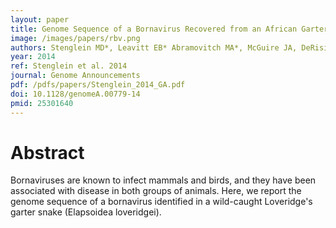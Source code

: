 ```yaml
---
layout: paper
title: Genome Sequence of a Bornavirus Recovered from an African Garter Snake (Elapsoidea loveridgei).
image: /images/papers/rbv.png
authors: Stenglein MD*, Leavitt EB* Abramovitch MA*, McGuire JA, DeRisi JL.
year: 2014
ref: Stenglein et al. 2014
journal: Genome Announcements
pdf: /pdfs/papers/Stenglein_2014_GA.pdf
doi: 10.1128/genomeA.00779-14
pmid: 25301640
---
```


# Abstract

Bornaviruses are known to infect mammals and birds, and they have been associated with disease in both groups of animals. Here, we report the genome sequence of a bornavirus identified in a wild-caught Loveridge's garter snake (Elapsoidea loveridgei).
